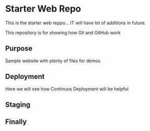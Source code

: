 # Starter Web Repo
This is the starter web reppo... IT will have lot of additions in future.

This repository is for showing how Git and GitHub work

## Purpose

Sample website with plenty of files for demos

## Deployment
Here we will see how Continuos Deployment will be helpful
## Staging

## Finally

